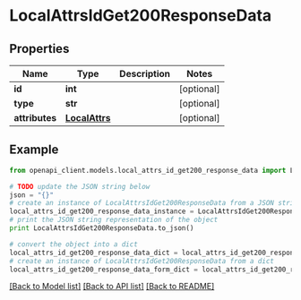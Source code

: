 # LocalAttrsIdGet200ResponseData


## Properties
Name | Type | Description | Notes
------------ | ------------- | ------------- | -------------
**id** | **int** |  | [optional] 
**type** | **str** |  | [optional] 
**attributes** | [**LocalAttrs**](LocalAttrs.md) |  | [optional] 

## Example

```python
from openapi_client.models.local_attrs_id_get200_response_data import LocalAttrsIdGet200ResponseData

# TODO update the JSON string below
json = "{}"
# create an instance of LocalAttrsIdGet200ResponseData from a JSON string
local_attrs_id_get200_response_data_instance = LocalAttrsIdGet200ResponseData.from_json(json)
# print the JSON string representation of the object
print LocalAttrsIdGet200ResponseData.to_json()

# convert the object into a dict
local_attrs_id_get200_response_data_dict = local_attrs_id_get200_response_data_instance.to_dict()
# create an instance of LocalAttrsIdGet200ResponseData from a dict
local_attrs_id_get200_response_data_form_dict = local_attrs_id_get200_response_data.from_dict(local_attrs_id_get200_response_data_dict)
```
[[Back to Model list]](../README.md#documentation-for-models) [[Back to API list]](../README.md#documentation-for-api-endpoints) [[Back to README]](../README.md)



